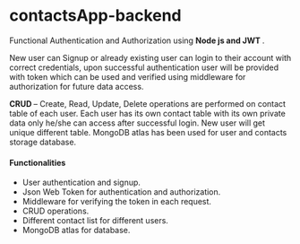 # contactsApp-backend

Functional Authentication and Authorization using <b> Node js and JWT </b>.

New user can Signup or already existing user can login to their account with correct credentials, upon successful authentication user will be provided with token which can be used and verified using middleware for authorization for future data access.

<b> CRUD </b> – Create, Read, Update, Delete operations are performed on contact table of each user.
Each user has its own contact table with its own private data only he/she can access after successful login. New user will get unique different table.
MongoDB atlas has been used for user and contacts storage database.

<h4> Functionalities </h4>
<ul>
  <li> User authentication and signup. </li>
  <li> Json Web Token for authentication and authorization. </li>
  <li> Middleware for verifying the token in each request. </li>
  <li> CRUD operations. </li>
  <li> Different contact list for different users. </li>
  <li> MongoDB atlas for database. </li>
</ul>
